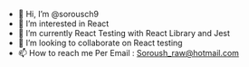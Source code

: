 - 👋 Hi, I’m @sorousch9
- 👀 I’m interested in React
- 🌱 I’m currently React Testing with React Library and Jest
- 💞️ I’m looking to collaborate on React testing
- 📫 How to reach me Per Email : Soroush_raw@hotmail.com
